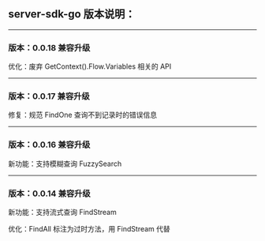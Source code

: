## server-sdk-go 版本说明：

-------
### 版本：0.0.18 兼容升级
优化：废弃 GetContext().Flow.Variables 相关的 API

-------
### 版本：0.0.17 兼容升级
修复：规范 FindOne 查询不到记录时的错误信息

-------
### 版本：0.0.16 兼容升级
新功能：支持模糊查询 FuzzySearch

-------
### 版本：0.0.14 兼容升级
新功能：支持流式查询 FindStream

优化：FindAll 标注为过时方法，用 FindStream 代替
